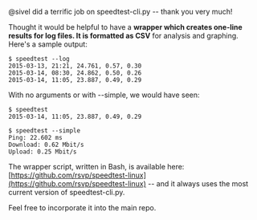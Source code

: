 @sivel did a terrific job on speedtest-cli.py -- thank you very much!

Thought it would be helpful to have a **wrapper which creates one-line results for log files. It is formatted as CSV** for analysis and graphing. Here's a sample output:

```
$ speedtest --log
2015-03-13, 21:21, 24.761, 0.57, 0.30
2015-03-14, 08:30, 24.862, 0.50, 0.26
2015-03-14, 11:05, 23.887, 0.49, 0.29
```

With no arguments or with --simple, we would have seen:

```
$ speedtest
2015-03-14, 11:05, 23.887, 0.49, 0.29

$ speedtest --simple 
Ping: 22.602 ms
Download: 0.62 Mbit/s
Upload: 0.25 Mbit/s
```

The wrapper script, written in Bash, is available here: [https://github.com/rsvp/speedtest-linux](https://github.com/rsvp/speedtest-linux) -- and it always uses the most current version of speedtest-cli.py.

Feel free to incorporate it into the main repo.

